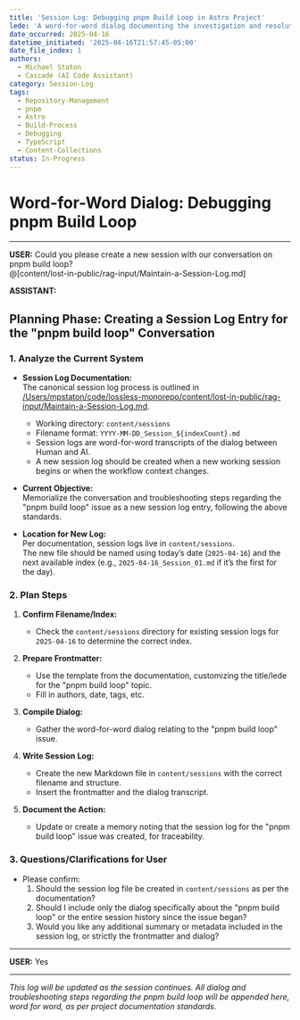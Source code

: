 ```yaml
---
title: 'Session Log: Debugging pnpm Build Loop in Astro Project'
lede: 'A word-for-word dialog documenting the investigation and resolution of a persistent pnpm build loop in an Astro/TypeScript monorepo.'
date_occurred: 2025-04-16
datetime_initiated: '2025-04-16T21:57:45-05:00'
date_file_index: 1
authors:
  - Michael Staton
  - Cascade (AI Code Assistant)
category: Session-Log
tags:
  - Repository-Management
  - pnpm
  - Astro
  - Build-Process
  - Debugging
  - TypeScript
  - Content-Collections
status: In-Progress
---
```


# Word-for-Word Dialog: Debugging pnpm Build Loop

---

**USER:** Could you please create a new session with our conversation on pnpm build loop?  
@[content/lost-in-public/rag-input/Maintain-a-Session-Log.md]

**ASSISTANT:**
## Planning Phase: Creating a Session Log Entry for the "pnpm build loop" Conversation

### 1. Analyze the Current System

- **Session Log Documentation:**  
  The canonical session log process is outlined in  
  [/Users/mpstaton/code/lossless-monorepo/content/lost-in-public/rag-input/Maintain-a-Session-Log.md](cci:7://file:///Users/mpstaton/code/lossless-monorepo/content/lost-in-public/rag-input/Maintain-a-Session-Log.md:0:0-0:0).
  - Working directory: `content/sessions`
  - Filename format: `YYYY-MM-DD_Session_${indexCount}.md`
  - Session logs are word-for-word transcripts of the dialog between Human and AI.
  - A new session log should be created when a new working session begins or when the workflow context changes.

- **Current Objective:**  
  Memorialize the conversation and troubleshooting steps regarding the "pnpm build loop" issue as a new session log entry, following the above standards.

- **Location for New Log:**  
  Per documentation, session logs live in `content/sessions`.  
  The new file should be named using today’s date (`2025-04-16`) and the next available index (e.g., `2025-04-16_Session_01.md` if it’s the first for the day).

### 2. Plan Steps

1. **Confirm Filename/Index:**  
   - Check the `content/sessions` directory for existing session logs for `2025-04-16` to determine the correct index.

2. **Prepare Frontmatter:**  
   - Use the template from the documentation, customizing the title/lede for the "pnpm build loop" topic.
   - Fill in authors, date, tags, etc.

3. **Compile Dialog:**  
   - Gather the word-for-word dialog relating to the "pnpm build loop" issue.

4. **Write Session Log:**  
   - Create the new Markdown file in `content/sessions` with the correct filename and structure.
   - Insert the frontmatter and the dialog transcript.

5. **Document the Action:**  
   - Update or create a memory noting that the session log for the "pnpm build loop" issue was created, for traceability.

### 3. Questions/Clarifications for User

- Please confirm:
  1. Should the session log file be created in `content/sessions` as per the documentation?
  2. Should I include only the dialog specifically about the "pnpm build loop" or the entire session history since the issue began?
  3. Would you like any additional summary or metadata included in the session log, or strictly the frontmatter and dialog?

---

**USER:** Yes

---

*This log will be updated as the session continues. All dialog and troubleshooting steps regarding the pnpm build loop will be appended here, word for word, as per project documentation standards.*
